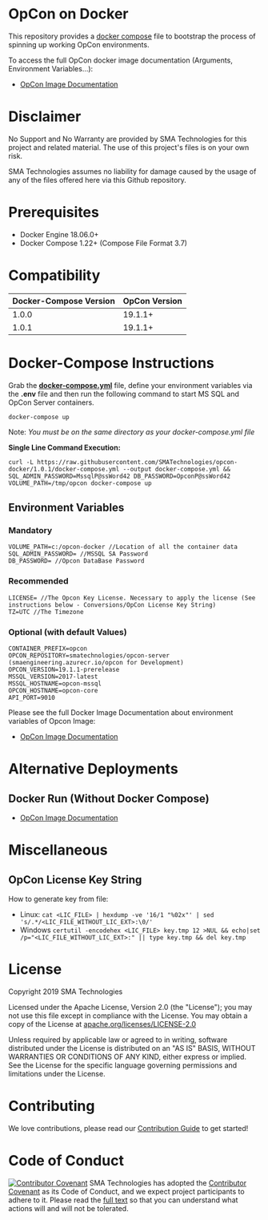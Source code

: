 # OpCon on Docker
This repository provides a [docker compose](https://docs.docker.com/compose/) file to bootstrap the process of spinning up working OpCon environments.

To access the full OpCon docker image documentation (Arguments, Environment Variables...):
- [OpCon Image Documentation](https://hub.docker.com/r/smatechnologies/opcon-server)

# Disclaimer
No Support and No Warranty are provided by SMA Technologies for this project and related material. The use of this project's files is on your own risk.

SMA Technologies assumes no liability for damage caused by the usage of any of the files offered here via this Github repository.

# Prerequisites
- Docker Engine 18.06.0+
- Docker Compose 1.22+ (Compose File Format 3.7)

# Compatibility

| Docker-Compose Version  | OpCon Version  |
|-------------------------|----------------|
| 1.0.0                   | 19.1.1+        |
| 1.0.1                   | 19.1.1+        |

# Docker-Compose Instructions
Grab the **[docker-compose.yml](docker-compose.yml)** file, define your environment variables via the **.env** file and then run the following command to start MS SQL and OpCon Server containers.
```
docker-compose up
```
Note: *You must be on the same directory as your docker-compose.yml file*

**Single Line Command Execution:**

```
curl -L https://raw.githubusercontent.com/SMATechnologies/opcon-docker/1.0.1/docker-compose.yml --output docker-compose.yml && SQL_ADMIN_PASSWORD=MssqlP@ssWord42 DB_PASSWORD=OpconP@ssWord42 VOLUME_PATH=/tmp/opcon docker-compose up
```

## Environment Variables

### Mandatory

```
VOLUME_PATH=c:/opcon-docker //Location of all the container data
SQL_ADMIN_PASSWORD= //MSSQL SA Password
DB_PASSWORD= //Opcon DataBase Password
```

### Recommended

```
LICENSE= //The Opcon Key License. Necessary to apply the license (See instructions below - Conversions/OpCon License Key String)
TZ=UTC //The Timezone
```

### Optional (with default Values)

```
CONTAINER_PREFIX=opcon
OPCON_REPOSITORY=smatechnologies/opcon-server (smaengineering.azurecr.io/opcon for Development)
OPCON_VERSION=19.1.1-prerelease
MSSQL_VERSION=2017-latest
MSSQL_HOSTNAME=opcon-mssql
OPCON_HOSTNAME=opcon-core
API_PORT=9010
```

Please see the full Docker Image Documentation about environment variables of Opcon Image:
- [OpCon Image Documentation](https://hub.docker.com/r/smatechnologies/opcon-server)

# Alternative Deployments

## Docker Run (Without Docker Compose)

- [OpCon Image Documentation](https://hub.docker.com/r/smatechnologies/opcon-server)

# Miscellaneous

## OpCon License Key String

How to generate key from file:
- Linux: `cat <LIC_FILE> | hexdump -ve '16/1 "%02x"' | sed 's/.*/<LIC_FILE_WITHOUT_LIC_EXT>:\0/'`
- Windows `certutil -encodehex <LIC_FILE> key.tmp 12 >NUL && echo|set /p="<LIC_FILE_WITHOUT_LIC_EXT>:" || type key.tmp && del key.tmp`

# License
Copyright 2019 SMA Technologies

Licensed under the Apache License, Version 2.0 (the "License");
you may not use this file except in compliance with the License.
You may obtain a copy of the License at [apache.org/licenses/LICENSE-2.0](http://www.apache.org/licenses/LICENSE-2.0)

Unless required by applicable law or agreed to in writing, software
distributed under the License is distributed on an "AS IS" BASIS,
WITHOUT WARRANTIES OR CONDITIONS OF ANY KIND, either express or implied.
See the License for the specific language governing permissions and
limitations under the License.

# Contributing
We love contributions, please read our [Contribution Guide](CONTRIBUTING.md) to get started!

# Code of Conduct
[![Contributor Covenant](https://img.shields.io/badge/Contributor%20Covenant-v2.0%20adopted-ff69b4.svg)](code-of-conduct.md)
SMA Technologies has adopted the [Contributor Covenant](CODE_OF_CONDUCT.md) as its Code of Conduct, and we expect project participants to adhere to it. Please read the [full text](CODE_OF_CONDUCT.md) so that you can understand what actions will and will not be tolerated.
